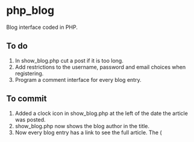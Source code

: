 # php_blog
Blog interface coded in PHP.

## To do
1. In show_blog.php cut a post if it is too long.
2. Add restrictions to the username, password and email choices when registering.
3. Program a comment interface for every blog entry.

## To commit
1. Added a clock icon in show_blog.php at the left of the date the article was posted.
2. show_blog.php now shows the blog author in the title.
3. Now every blog entry has a link to see the full article. The (<title>) will be the first 44 characters of the entry's title, followed by 3 points.
